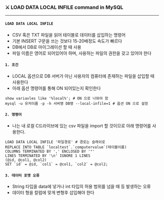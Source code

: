 ### ⚔ LOAD DATA LOCAL INFILE command in MySQL

---

#### `LOAD DATA LOCAL INFILE`

- CSV 혹은 TXT 파일을 읽어 테이블로 데이터를 삽입하는 명령어
- 기본 INSERT 구문을 쓰는 것보다 15-20배정도 속도가 빠르다
- DB에서 DB로 마이그레이션 할 때 사용
- 파일 이름은 영어로 되어있어야 하며, 사용하는 파일의 권한을 갖고 있어야 한다



#### `1. 조건`

- LOCAL 옵션으로 DB 서버가 아닌 사용자의 컴퓨터에 존재하는 파일을 삽입할 때 사용한다
- 아래 옵션 명령어를 통해 ON 되어있는지 확인한다

```mariadb
show variavles like '%local%'; # ON 으로 나와야 함
mysql -u 유저이름 -p -h 서버명 DB명 --local-infile=1 # 옵션 ON 으로 설정
```



#### `2. 명령어`

- 나는 내 로컬 C드라이브에 있는 csv 파일을 import 할 것이므로 아래 명령어를 사용한다.

```mariadb
LOAD DATA LOCAL INFILE '파일경로' # 경로는 슬래쉬로
REPLACE INTO TABLE `localtest`.`computervalue`(테이블이름)
COLUMNS TERMINATED BY ',' ENCLOSED BY '"'
LINES TERMINATED BY '\n' IGNORE 1 LINES
(@id, @col1, @col2)
SET `id` = @id, `col1` = @col1, `col2` = @col2;
```



#### `3. 데이터 포맷 오류`

- String 타입을 data에 넣거나 int 타입의 허용 범위를 넘을 때 등 발생하는 오류
- 데이터 형을 칼럼에 맞게 변형후 삽입해야 한다